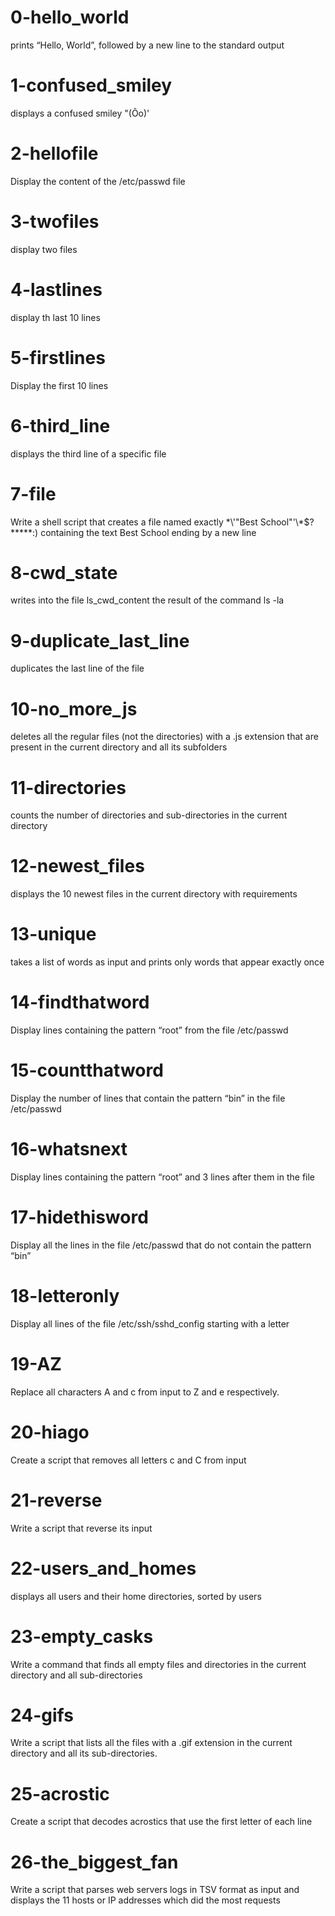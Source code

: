 # 0-hello_world
prints “Hello, World”, followed by a new line to the standard output

# 1-confused_smiley
displays a confused smiley "(Ôo)'

# 2-hellofile
Display the content of the /etc/passwd file

# 3-twofiles
display two files

# 4-lastlines
display th last 10 lines

# 5-firstlines
Display the first 10 lines 

# 6-third_line
displays the third line of a specific file

# 7-file
Write a shell script that creates a file named exactly \*\\'"Best School"\'\\*$\?\*\*\*\*\*:) containing the text Best School ending by a new line

# 8-cwd_state
writes into the file ls_cwd_content the result of the command ls -la

# 9-duplicate_last_line
duplicates the last line of the file

# 10-no_more_js
deletes all the regular files (not the directories) with a .js extension that are present in the current directory and all its subfolders

# 11-directories
counts the number of directories and sub-directories in the current directory

# 12-newest_files
displays the 10 newest files in the current directory with requirements

# 13-unique
takes a list of words as input and prints only words that appear exactly once
  
# 14-findthatword
Display lines containing the pattern “root” from the file /etc/passwd

# 15-countthatword
Display the number of lines that contain the pattern “bin” in the file /etc/passwd

# 16-whatsnext
Display lines containing the pattern “root” and 3 lines after them in the file 

# 17-hidethisword
Display all the lines in the file /etc/passwd that do not contain the pattern “bin”

# 18-letteronly
Display all lines of the file /etc/ssh/sshd_config starting with a letter

# 19-AZ
Replace all characters A and c from input to Z and e respectively.

# 20-hiago
Create a script that removes all letters c and C from input

# 21-reverse
Write a script that reverse its input

# 22-users_and_homes
displays all users and their home directories, sorted by users

# 23-empty_casks
Write a command that finds all empty files and directories in the current directory and all sub-directories

# 24-gifs
Write a script that lists all the files with a .gif extension in the current directory and all its sub-directories.

# 25-acrostic 
Create a script that decodes acrostics that use the first letter of each line

# 26-the_biggest_fan
Write a script that parses web servers logs in TSV format as input and displays the 11 hosts or IP addresses which did the most requests

